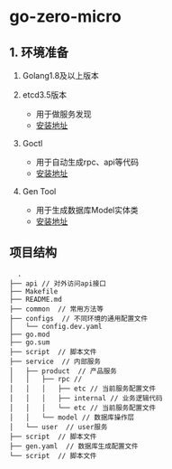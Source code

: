 # go-zero-micro

## 1. 环境准备
1. Golang1.8及以上版本

2. etcd3.5版本
    * 用于做服务发现
    * [安装地址](https://etcd.io/docs/v3.5/install/)

3. Goctl
    * 用于自动生成rpc、api等代码
    * [安装地址](https://go-zero.dev/cn/docs/goctl/goctl)

4. Gen Tool
    * 用于生成数据库Model实体类
    * [安装地址](https://gorm.io/zh_CN/gen/gen_tool.html)

## 项目结构
```
  .
├── api // 对外访问api接口
├── Makefile
├── README.md
├── common  // 常用方法等
├── configs  // 不同环境的通用配置文件
│   └── config.dev.yaml
├── go.mod
├── go.sum
├── script  // 脚本文件
├── service  // 内部服务
│   ├── product  // 产品服务
│   │   ├── rpc // 
│   │   │   ├── etc // 当前服务配置文件
│   │   │   ├── internal // 业务逻辑代码
│   │   │   └── etc // 当前服务配置文件
│   │   └── model // 数据库操作层
│   └── user  // user服务
├── script  // 脚本文件
├── gen.yaml  // 数据库生成配置文件
└── script  // 脚本文件

```
